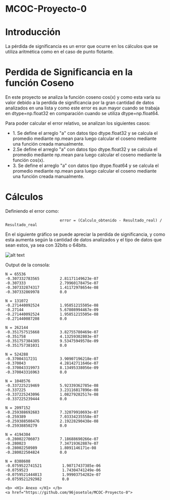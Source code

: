 # MCOC-Proyecto-0

<b> <H1> Introducción </H1> </b>

La pérdida de significancia es un error que ocurre en los cálculos que se utiliza aritmética como en el caso de punto flotante.

<b> <H1> Perdida de Significancia en la función Coseno </H1> </b>

En este proyecto se analiza la función coseno cos(x) y como esta varía su valor debido a la perdida de significancia por la gran cantidad de datos analizados en una lista y como este error es aun mayor cuando se trabaja en dtype=np.float32 en comparación cuando se utiliza dtype=np.float64.

Para poder calcular el error relativo, se analizan los siguientes casos:
<UL>
    <LI>1. Se define el arreglo "a" con datos tipo dtype.float32 y se calcula el promedio mediante np.mean para luego calcular el coseno mediante una función creada manualmente.
    <LI>2.Se define el arreglo "a" con datos tipo dtype.float32 y se calcula el promedio mediante np.mean para luego calcular el coseno mediante la función cos(x).
    <LI>3. Se define el arreglo "a" con datos tipo dtype.float64 y se calcula el promedio mediante np.mean para luego calcular el coseno mediante una función creada manualmente.
</UL>
    
<b> <H1> Cálculos </H1> </b>
Definiendo el error como:
                            
                            error = (Calculo_obtenido - Resultado_real) / Resultado_real
   
En el siguiente gráfico se puede apreciar la perdida de significancia, y como esta aumenta según la cantidad de datos analizados y el tipo de datos que sean estos, ya sea con 32bits o 64bits.

![alt text](https://github.com/Felipemizon/MOC/blob/master/Grafico%20Definitivo.png)

Output de la consola:

    N = 65536
    -0.307332783565         2.81171149623e-07
    -0.307333               2.79960178475e-07
    -0.307332874317         1.41172978654e-08
    -0.307332869978         0.0

    N = 131072
    -0.271440092524         1.95851215505e-08
    -0.27144                5.67808994467e-09
    -0.271440092524         1.95851215505e-08
    -0.271440087208         0.0

    N = 262144
    -0.351757515668         3.82755780469e-07
    -0.351758               4.13259302803e-07
    -0.351757384385         9.53475949578e-09
    -0.351757381031         0.0

    N = 524288
    -0.37004317231          3.90907196218e-07
    -0.370043               4.28142711646e-07
    -0.370043319973         8.13495338056e-09
    -0.370043316963         0.0

    N = 1048576
    -0.337225219469         5.92339362785e-08
    -0.337225               3.23116817896e-08
    -0.337225243096         1.08279282517e-08
    -0.337225239444         0.0

    N = 2097152
    -0.259388692683         7.32079910693e-07
    -0.259389               7.03334235558e-07
    -0.259388508476         2.19228290438e-08
    -0.25938850279          0.0

    N = 4194304
    -0.280022706073         7.18688690266e-07
    -0.280023               7.34719362887e-07
    -0.28002250989          1.8091146171e-08
    -0.280022504824         0.0

    N = 8388608
    -0.0759522741521         1.90717437385e-06
    -0.0759523               1.74304741249e-06
    -0.0759521444813         1.99903754282e-07
    -0.0759521292982         0.0
    
    <b> <H1> Anexo </H1> </b>
    <a href="https://github.com/96josetole/MCOC-Proyecto-0">
